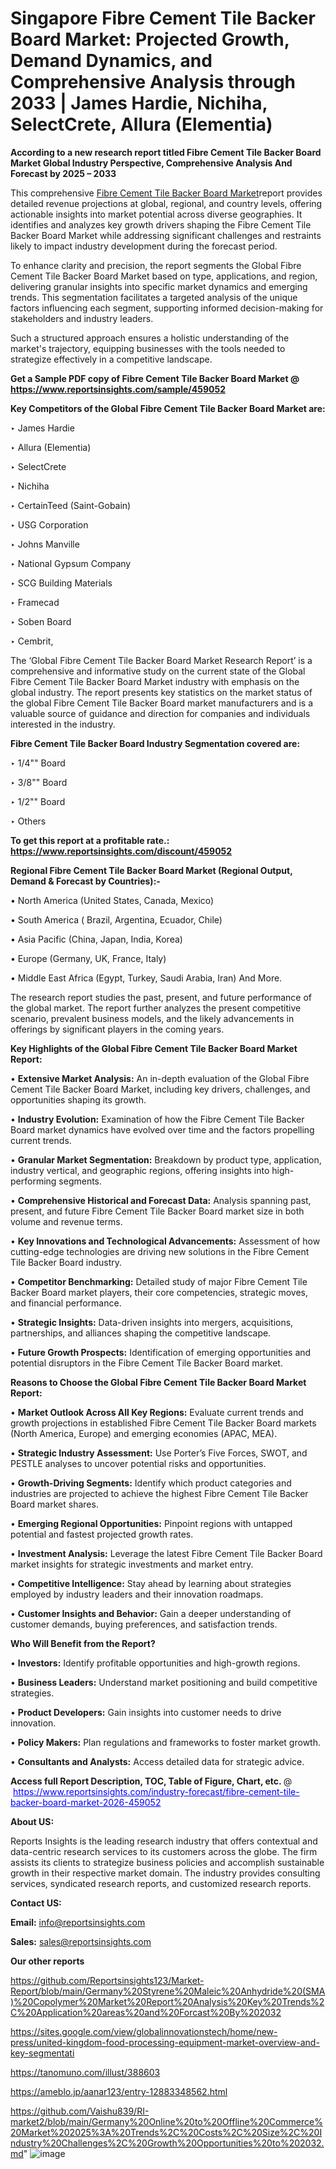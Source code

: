 # Singapore Fibre Cement Tile Backer Board Market: Projected Growth, Demand Dynamics, and Comprehensive Analysis through 2033 | James Hardie, Nichiha, SelectCrete, Allura (Elementia)

<strong>According to a new research report titled Fibre Cement Tile Backer Board Market Global Industry Perspective, Comprehensive Analysis And Forecast by 2025 – 2033</strong>

This comprehensive <a href=https://www.reportsinsights.com/sample/459052>Fibre Cement Tile Backer Board Market</a>report provides detailed revenue projections at global, regional, and country levels, offering actionable insights into market potential across diverse geographies. It identifies and analyzes key growth drivers shaping the Fibre Cement Tile Backer Board Market while addressing significant challenges and restraints likely to impact industry development during the forecast period.

To enhance clarity and precision, the report segments the Global Fibre Cement Tile Backer Board Market based on type, applications, and region, delivering granular insights into specific market dynamics and emerging trends. This segmentation facilitates a targeted analysis of the unique factors influencing each segment, supporting informed decision-making for stakeholders and industry leaders.

Such a structured approach ensures a holistic understanding of the market's trajectory, equipping businesses with the tools needed to strategize effectively in a competitive landscape.

<strong>Get a Sample PDF copy of Fibre Cement Tile Backer Board Market </strong><strong>@<a href=https://www.reportsinsights.com/sample/459052 style=color:#0000ff;> https://www.reportsinsights.com/sample/459052</a></strong></font>

<strong>Key Competitors of the Global Fibre Cement Tile Backer Board Market are:</strong>

‣ James Hardie

‣ Allura (Elementia)

‣ SelectCrete

‣ Nichiha

‣ CertainTeed (Saint-Gobain)

‣ USG Corporation

‣ Johns Manville

‣ National Gypsum Company

‣ SCG Building Materials

‣ Framecad

‣ Soben Board

‣ Cembrit,

The ‘Global Fibre Cement Tile Backer Board Market Research Report’ is a comprehensive and informative study on the current state of the Global Fibre Cement Tile Backer Board Market industry with emphasis on the global industry. The report presents key statistics on the market status of the global Fibre Cement Tile Backer Board market manufacturers and is a valuable source of guidance and direction for companies and individuals interested in the industry.

<strong>Fibre Cement Tile Backer Board Industry Segmentation covered are:</strong>

‣ 1/4"" Board

‣ 3/8"" Board

‣ 1/2"" Board

‣ Others

<strong>To get this report at a profitable rate.: <a href=https://www.reportsinsights.com/discount/459052 style=color:#0000ff;>https://www.reportsinsights.com/discount/459052</a></strong></font>

<strong>Regional Fibre Cement Tile Backer Board Market (Regional Output, Demand &amp; Forecast by Countries):-</strong>

• North America (United States, Canada, Mexico)

• South America ( Brazil, Argentina, Ecuador, Chile)

• Asia Pacific (China, Japan, India, Korea)

• Europe (Germany, UK, France, Italy)

• Middle East Africa (Egypt, Turkey, Saudi Arabia, Iran) And More.

The research report studies the past, present, and future performance of the global market. The report further analyzes the present competitive scenario, prevalent business models, and the likely advancements in offerings by significant players in the coming years.

<strong>Key Highlights of the Global Fibre Cement Tile Backer Board Market Report:</strong>

• <strong>Extensive Market Analysis:</strong> An in-depth evaluation of the Global Fibre Cement Tile Backer Board Market, including key drivers, challenges, and opportunities shaping its growth.

• <strong>Industry Evolution:</strong> Examination of how the Fibre Cement Tile Backer Board market dynamics have evolved over time and the factors propelling current trends.

• <strong>Granular Market Segmentation:</strong> Breakdown by product type, application, industry vertical, and geographic regions, offering insights into high-performing segments.

• <strong>Comprehensive Historical and Forecast Data:</strong> Analysis spanning past, present, and future Fibre Cement Tile Backer Board market size in both volume and revenue terms.

• <strong>Key Innovations and Technological Advancements:</strong> Assessment of how cutting-edge technologies are driving new solutions in the Fibre Cement Tile Backer Board industry.

• <strong>Competitor Benchmarking:</strong> Detailed study of major Fibre Cement Tile Backer Board market players, their core competencies, strategic moves, and financial performance.

• <strong>Strategic Insights:</strong> Data-driven insights into mergers, acquisitions, partnerships, and alliances shaping the competitive landscape.

• <strong>Future Growth Prospects:</strong> Identification of emerging opportunities and potential disruptors in the Fibre Cement Tile Backer Board market.

<strong>Reasons to Choose the Global Fibre Cement Tile Backer Board Market Report:</strong>

• <strong>Market Outlook Across All Key Regions:</strong> Evaluate current trends and growth projections in established Fibre Cement Tile Backer Board markets (North America, Europe) and emerging economies (APAC, MEA).

• <strong>Strategic Industry Assessment:</strong> Use Porter’s Five Forces, SWOT, and PESTLE analyses to uncover potential risks and opportunities.

• <strong>Growth-Driving Segments:</strong> Identify which product categories and industries are projected to achieve the highest Fibre Cement Tile Backer Board market shares.

• <strong>Emerging Regional Opportunities:</strong> Pinpoint regions with untapped potential and fastest projected growth rates.

• <strong>Investment Analysis:</strong> Leverage the latest Fibre Cement Tile Backer Board market insights for strategic investments and market entry.

• <strong>Competitive Intelligence:</strong> Stay ahead by learning about strategies employed by industry leaders and their innovation roadmaps.

• <strong>Customer Insights and Behavior:</strong> Gain a deeper understanding of customer demands, buying preferences, and satisfaction trends.

<strong>Who Will Benefit from the Report?</strong>

• <strong>Investors:</strong> Identify profitable opportunities and high-growth regions.

• <strong>Business Leaders:</strong> Understand market positioning and build competitive strategies.

• <strong>Product Developers:</strong> Gain insights into customer needs to drive innovation.

• <strong>Policy Makers:</strong> Plan regulations and frameworks to foster market growth.

• <strong>Consultants and Analysts:</strong> Access detailed data for strategic advice.
</ul>
<strong>Access full Report Description, TOC, Table of Figure, Chart, etc. </strong>@  <a href=https://www.reportsinsights.com/industry-forecast/fibre-cement-tile-backer-board-market-2026-459052 style=color:#0000ff;>https://www.reportsinsights.com/industry-forecast/fibre-cement-tile-backer-board-market-2026-459052</a></font>

<strong><strong>About US</strong>:</strong>

Reports Insights is the leading research industry that offers contextual and data-centric research services to its customers across the globe. The firm assists its clients to strategize business policies and accomplish sustainable growth in their respective market domain. The industry provides consulting services, syndicated research reports, and customized research reports.

<strong>Contact US:</strong>

<p class=""""><b>Email:</b> <a href=mailto:info@reportsinsights.com>info@reportsinsights.com</a></p>
<p class=""""><b>Sales:</b> <a href=mailto:sales@reportsinsights.com>sales@reportsinsights.com</a></p>

<strong>Our other reports</strong>

<a href=https://github.com/Reportsinsights123/Market-Report/blob/main/Germany%20Styrene%20Maleic%20Anhydride%20(SMA)%20Copolymer%20Market%20Report%20Analysis%20Key%20Trends%2C%20Application%20areas%20and%20Forcast%20By%202032>https://github.com/Reportsinsights123/Market-Report/blob/main/Germany%20Styrene%20Maleic%20Anhydride%20(SMA)%20Copolymer%20Market%20Report%20Analysis%20Key%20Trends%2C%20Application%20areas%20and%20Forcast%20By%202032</a>

<a href=https://sites.google.com/view/globalinnovationstech/home/new-press/united-kingdom-food-processing-equipment-market-overview-and-key-segmentati>https://sites.google.com/view/globalinnovationstech/home/new-press/united-kingdom-food-processing-equipment-market-overview-and-key-segmentati</a>

<a href=https://tanomuno.com/illust/388603>https://tanomuno.com/illust/388603</a>

<a href=https://ameblo.jp/aanar123/entry-12883348562.html>https://ameblo.jp/aanar123/entry-12883348562.html</a>

<a href=https://github.com/Vaishu839/RI-market2/blob/main/Germany%20Online%20to%20Offline%20Commerce%20Market%202025%3A%20Trends%2C%20Costs%2C%20Size%2C%20Industry%20Challenges%2C%20Growth%20Opportunities%20to%202032.md>https://github.com/Vaishu839/RI-market2/blob/main/Germany%20Online%20to%20Offline%20Commerce%20Market%202025%3A%20Trends%2C%20Costs%2C%20Size%2C%20Industry%20Challenges%2C%20Growth%20Opportunities%20to%202032.md</a>"
![image](https://github.com/user-attachments/assets/2347a922-7b97-41a2-8598-96c5ba09f8ae)
